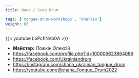 ```yaml
---
title: Шана / Guda Drum

tags: ['tongue-drum-workshops', 'kharkiv']
weight: 83
---
```

{{< youtube LoPcflNnb0A >}}

- **Майстер:** Ложкін Олексій
- https://facebook.com/profile.php?id=100006623864086
- https://facebook.com/Ukrainiandrum
- https://instagram.com/shana_ukrainian_tongue_drum
- https://youtube.com/@shana_Tongue_Drum2022

